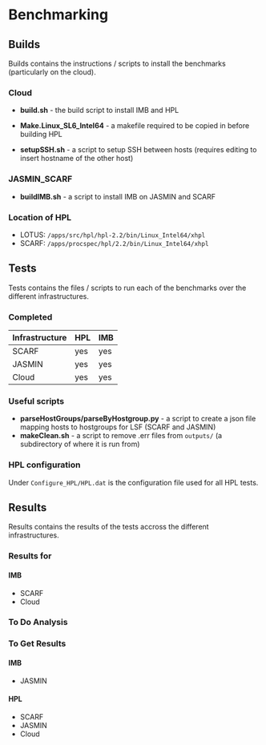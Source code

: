 # Benchmarking
## Builds
Builds contains the instructions / scripts to install the benchmarks (particularly on the cloud).
### Cloud

* **build.sh** - the build script to install IMB and HPL

* **Make.Linux_SL6_Intel64** - a makefile required to be copied in before building HPL

* **setupSSH.sh** - a script to setup SSH between hosts (requires editing to insert hostname of the other host)

### JASMIN_SCARF

* **buildIMB.sh** - a script to install IMB on JASMIN and SCARF

### Location of HPL
* LOTUS: `/apps/src/hpl/hpl-2.2/bin/Linux_Intel64/xhpl`
* SCARF: `/apps/procspec/hpl/2.2/bin/Linux_Intel64/xhpl`

## Tests
Tests contains the files / scripts to run each of the benchmarks over the different infrastructures.
### Completed
| Infrastructure | HPL | IMB |
| -------------- | --- | --- |
| SCARF          | yes | yes |
| JASMIN         | yes | yes |
| Cloud          | yes | yes |

### Useful scripts
* **parseHostGroups/parseByHostgroup.py** - a script to create a json file mapping hosts to hostgroups for LSF (SCARF and JASMIN)
* **makeClean.sh** - a script to remove .err files from `outputs/` (a subdirectory of where it is run from)

### HPL configuration
Under `Configure_HPL/HPL.dat` is the configuration file used for all HPL tests.

## Results
Results contains the results of the tests accross the different infrastructures.
### Results for
#### IMB
* SCARF
* Cloud

### To Do Analysis
### To Get Results
#### IMB
* JASMIN

#### HPL
* SCARF
* JASMIN
* Cloud

